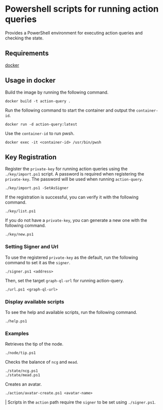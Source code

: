 # Powershell scripts for running action queries

Provides a PowerShell environment for executing action queries and checking the state.

## Requirements

[docker](https://www.docker.com/)

## Usage in docker

Build the image by running the following command.

```
docker build -t action-query .
```

Run the following command to start the container and output the `container-id`.

```
docker run -d action-query:latest
```

Use the `container-id` to run pwsh.

```
docker exec -it <container-id> /usr/bin/pwsh
```

## Key Registration

Register the `private-key` for running action queries using the `./key/import.ps1` script.
A password is required when registering the `private-key`.
The password will be used when running `action-query`.

```
./key/import.ps1 -SetAsSigner
```

If the registration is successful, you can verify it with the following command.

```
./key/list.ps1
```

If you do not have a `private-key`, you can generate a new one with the following command.

```
./key/new.ps1
```

### Setting Signer and Url

To use the registered `private-key` as the default, run the following command to set it as
the `signer`.

```
./signer.ps1 <address>
```

Then, set the target `graph-ql-url` for running action-query.

```
./url.ps1 <graph-ql-url>
```

### Display available scripts

To see the help and available scripts, run the following command.

```
./help.ps1
```

### Examples

Retrieves the tip of the node.

```
./node/tip.ps1
```

Checks the balance of `ncg` and `mead`.

```
./state/ncg.ps1
./state/mead.ps1
```

Creates an avatar.

```
./action/avatar-create.ps1 <avatar-name>
```

| Scripts in the `action` path require the `signer` to be set using `./signer.ps1`.
